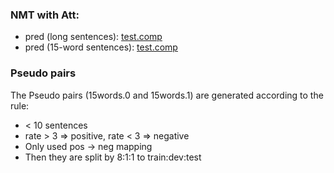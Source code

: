 ### NMT with Att:
* pred (long sentences): [test.comp](long_sent/test.comp)
* pred (15-word sentences): [test.comp](15words_sent/test.comp)

### Pseudo pairs
The Pseudo pairs (15words.0 and 15words.1) are generated according to the rule:
* < 10 sentences
* rate > 3 => positive, rate < 3 => negative
* Only used pos -> neg mapping
* Then they are split by 8:1:1 to train:dev:test



